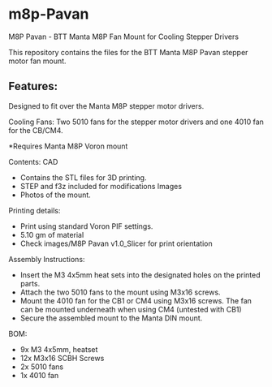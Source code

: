 # m8p-Pavan
M8P Pavan - BTT Manta M8P Fan Mount for Cooling Stepper Drivers

This repository contains the files for the BTT Manta M8P Pavan stepper motor fan mount.


## Features:

Designed to fit over the Manta M8P stepper motor drivers.

Cooling Fans: Two 5010 fans for the stepper motor drivers and one 4010 fan for the CB/CM4.

*Requires Manta M8P Voron mount

Contents:
CAD 
- Contains the STL files for 3D printing.
- STEP and f3z included for modifications
Images 
- Photos of the mount.

Printing details:
- Print using standard Voron PIF settings.
- 5.10 gm of material
- Check images/M8P Pavan v1.0_Slicer for print orientation

Assembly Instructions:
- Insert the M3 4x5mm heat sets into the designated holes on the printed parts.
- Attach the two 5010 fans to the mount using M3x16 screws.
- Mount the 4010 fan for the CB1 or CM4 using M3x16 screws. The fan can be mounted underneath when using CM4 (untested with CB1)
- Secure the assembled mount to the Manta DIN mount.

BOM:
- 9x M3 4x5mm, heatset 
- 12x M3x16 SCBH Screws
- 2x 5010 fans
- 1x 4010 fan